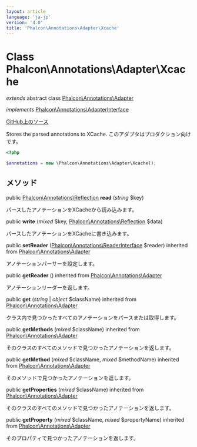 ```yaml
---
layout: article
language: 'ja-jp'
version: '4.0'
title: 'Phalcon\Annotations\Adapter\Xcache'
---
```

# Class **Phalcon\Annotations\Adapter\Xcache**

*extends* abstract class [Phalcon\Annotations\Adapter](Phalcon_Annotations_Adapter)

*implements* [Phalcon\Annotations\AdapterInterface](Phalcon_Annotations_AdapterInterface)

<a href="https://github.com/phalcon/cphalcon/tree/v4.0.0/phalcon/annotations/adapter/xcache.zep" class="btn btn-default btn-sm">GitHub上のソース</a>

Stores the parsed annotations to XCache. このアダプタはプロダクション向けです。

```php
<?php

$annotations = new \Phalcon\Annotations\Adapter\Xcache();

```

## メソッド

public [Phalcon\Annotations\Reflection](Phalcon_Annotations_Reflection) **read** (*string* $key)

パースしたアノテーションをXCacheから読み込みます。

public **write** (*mixed* $key, [Phalcon\Annotations\Reflection](Phalcon_Annotations_Reflection) $data)

パースしたアノテーションをXCacheに書き込みます。

public **setReader** ([Phalcon\Annotations\ReaderInterface](Phalcon_Annotations_ReaderInterface) $reader) inherited from [Phalcon\Annotations\Adapter](Phalcon_Annotations_Adapter)

アノテーションパーサーを設定します。

public **getReader** () inherited from [Phalcon\Annotations\Adapter](Phalcon_Annotations_Adapter)

アノテーションリーダーを返します。

public **get** (*string* | *object* $className) inherited from [Phalcon\Annotations\Adapter](Phalcon_Annotations_Adapter)

クラス内で見つかったすべてのアノテーションをパースまたは取得します。

public **getMethods** (*mixed* $className) inherited from [Phalcon\Annotations\Adapter](Phalcon_Annotations_Adapter)

そのクラスのすべてのメソッドで見つかったアノテーションを返します。

public **getMethod** (*mixed* $className, *mixed* $methodName) inherited from [Phalcon\Annotations\Adapter](Phalcon_Annotations_Adapter)

そのメソッドで見つかったアノテーションを返します。

public **getProperties** (*mixed* $className) inherited from [Phalcon\Annotations\Adapter](Phalcon_Annotations_Adapter)

そのクラスのすべてのメソッドで見つかったアノテーションを返します。

public **getProperty** (*mixed* $className, *mixed* $propertyName) inherited from [Phalcon\Annotations\Adapter](Phalcon_Annotations_Adapter)

そのプロパティで見つかったアノテーションを返します。